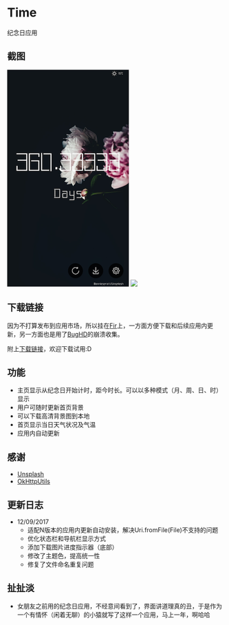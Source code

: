 # Time
纪念日应用

## 截图

![](./pic/demo1.png)
![](./pic/demo2.png)

## 下载链接

因为不打算发布到应用市场，所以挂在[Fir](https://fir.im/timeLTNS)上，一方面方便下载和后续应用内更新，另一方面也是用了[BugHD](http://bughd.com/)的崩溃收集。

附上[下载链接](https://fir.im/timeLTNS)，欢迎下载试用:D

## 功能

- 主页显示从纪念日开始计时，距今时长。可以以多种模式（月、周、日、时）显示
- 用户可随时更新首页背景
- 可以下载高清背景图到本地
- 首页显示当日天气状况及气温
- 应用内自动更新

## 感谢

- [Unsplash](https://unsplash.com/)
- [OkHttpUtils](https://github.com/hongyangAndroid/okhttputils)

## 更新日志

- 12/09/2017
	- 适配N版本的应用内更新自动安装，解决Uri.fromFile(File)不支持的问题
	- 优化状态栏和导航栏显示方式
	- 添加下载图片进度指示器（底部）
	- 修改了主题色，提高统一性
	- 修复了文件命名重复问题

## 扯扯淡
- 女朋友之前用的纪念日应用，不经意间看到了，界面讲道理真的丑，于是作为一个有情怀（闲着无聊）的小猿就写了这样一个应用，马上一年，啊哈哈
